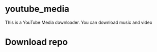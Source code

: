 # youtube_media

This is a YouTube Media downloader. You can download music and video

# Download repo


